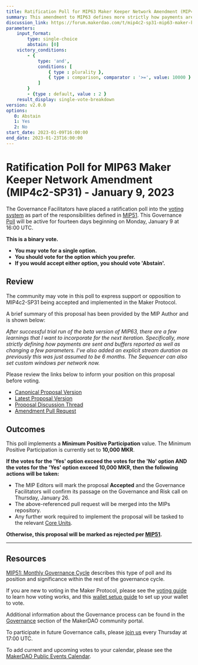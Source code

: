 ```yaml
---
title: Ratification Poll for MIP63 Maker Keeper Network Amendment (MIP4c2-SP31) - January 9, 2023
summary: This amendment to MIP63 defines more strictly how payments are sent and buffers reported. Furthermore, it makes stream durations explicit (versus the current implicit 6-month duration). Finally, the amendment makes it possible for the sequencer to set custom windows per network.
discussion_link: https://forum.makerdao.com/t/mip4c2-sp31-mip63-maker-keeper-network-amendment/19024
parameters:
    input_format:
        type: single-choice
        abstain: [0]
    victory_conditions:
        - {
            type: 'and',
            conditions: [
                { type : plurality },
                { type : comparison, comparator : '>=', value: 10000 }
            ]
        }
        - {type : default, value : 2 }
    result_display: single-vote-breakdown
version: v2.0.0
options:
   0: Abstain
   1: Yes
   2: No
start_date: 2023-01-09T16:00:00
end_date: 2023-01-23T16:00:00
---
```

# Ratification Poll for MIP63 Maker Keeper Network Amendment (MIP4c2-SP31) - January 9, 2023

The Governance Facilitators have placed a ratification poll into the [voting system](https://vote.makerdao.com/polling) as part of the responsibilities defined in [MIP51](https://mips.makerdao.com/mips/details/MIP51). This Governance [Poll](https://community-development.makerdao.com/en/learn/governance/on-chain-gov) will be active for fourteen days beginning on Monday, January 9 at 16:00 UTC.

**This is a binary vote.**
- **You may vote for a single option.**
- **You should vote for the option which you prefer.**
- **If you would accept either option, you should vote 'Abstain'.**

## Review

The community may vote in this poll to express support or opposition to MIP4c2-SP31 being accepted and implemented in the Maker Protocol.

A brief summary of this proposal has been provided by the MIP Author and is shown below:

*After successful trial run of the beta version of MIP63, there are a few learnings that I want to incorporate for the next iteration. Specifically, more strictly defining how payments are sent and buffers reported as well as changing a few parameters. I’ve also added an explicit stream duration as previously this was just assumed to be 6 months. The Sequencer can also set custom windows per network now.*

Please review the links below to inform your position on this proposal before voting.
* [Canonical Proposal Version](https://github.com/makerdao/mips/blob/3c7b3147cddc4f077cd89e66c3d6183459d287fa/MIP4/MIP4c2-Subproposals/MIP4c2-SP31.md)
* [Latest Proposal Version](https://mips.makerdao.com/mips/details/MIP4c2SP31)
* [Proposal Discussion Thread](https://forum.makerdao.com/t/mip4c2-sp31-mip63-maker-keeper-network-amendment/19024)
* [Amendment Pull Request](https://github.com/makerdao/mips/pull/720)

## Outcomes

This poll implements a **Minimum Positive Participation** value. The Minimum Positive Participation is currently set to **10,000 MKR**.

**If the votes for the 'Yes' option exceed the votes for the 'No' option AND the votes for the 'Yes' option exceed 10,000 MKR, then the following actions will be taken:**
* The MIP Editors will mark the proposal **Accepted** and the Governance Facilitators will confirm its passage on the Governance and Risk call on Thursday, January 26.
* The above-referenced pull request will be merged into the MIPs repository.
* Any further work required to implement the proposal will be tasked to the relevant [Core Units](https://mips.makerdao.com/mips/details/MIP38#mip38c2-core-unit-state).

**Otherwise, this proposal will be marked as rejected per [MIP51](https://mips.makerdao.com/mips/details/MIP51#mip51c2-ratification-poll).**

---

## Resources

[MIP51: Monthly Governance Cycle](https://mips.makerdao.com/mips/details/MIP51) describes this type of poll and its position and significance within the rest of the governance cycle.

If you are new to voting in the Maker Protocol, please see the [voting guide](https://community-development.makerdao.com/en/learn/governance/how-voting-works/) to learn how voting works, and this [wallet setup guide](https://community-development.makerdao.com/en/learn/governance/voting-setup/) to set up your wallet to vote.

Additional information about the Governance process can be found in the [Governance](https://community-development.makerdao.com/en/learn/governance) section of the MakerDAO community portal.

To participate in future Governance calls, please [join us](https://github.com/makerdao/community/tree/master/governance/governance-and-risk-meetings) every Thursday at 17:00 UTC.

To add current and upcoming votes to your calendar, please see the [MakerDAO Public Events Calendar](https://calendar.google.com/calendar/embed?src=makerdao.com_3efhm2ghipksegl009ktniomdk%40group.calendar.google.com&ctz=UTC&mode=week&showCalendars=0&showPrint=0).

